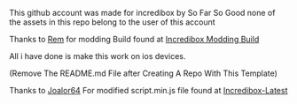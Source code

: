 This github account was made for incredibox by So Far So Good none of the assets in this repo belong to the user of this account

Thanks to [Rem](https://www.youtube.com/Rin.Incredibox) for modding Build found at [Incredibox Modding Build](https://www.incredirem.com/downloadremsmoddingbuild)

All i have done is make this work on ios devices.

(Remove The README.md File after Creating A Repo With This Template)

Thanks to [Joalor64](https://github.com/Joalor64GH)
For modified script.min.js file found at [Incredibox-Latest](https://github.com/Joalor64GH/Incredibox-Latest)
